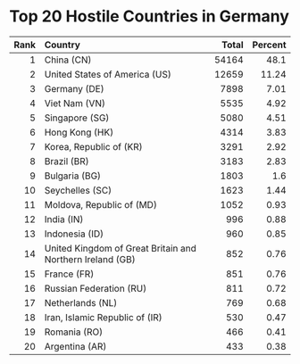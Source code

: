 # Top 20 Hostile Countries in Germany

| Rank | Country | Total | Percent |
| ---: | :------ | ----: | ------: |
| 1 | China (CN) | 54164 | 48.1 |
| 2 | United States of America (US) | 12659 | 11.24 |
| 3 | Germany (DE) | 7898 | 7.01 |
| 4 | Viet Nam (VN) | 5535 | 4.92 |
| 5 | Singapore (SG) | 5080 | 4.51 |
| 6 | Hong Kong (HK) | 4314 | 3.83 |
| 7 | Korea, Republic of (KR) | 3291 | 2.92 |
| 8 | Brazil (BR) | 3183 | 2.83 |
| 9 | Bulgaria (BG) | 1803 | 1.6 |
| 10 | Seychelles (SC) | 1623 | 1.44 |
| 11 | Moldova, Republic of (MD) | 1052 | 0.93 |
| 12 | India (IN) | 996 | 0.88 |
| 13 | Indonesia (ID) | 960 | 0.85 |
| 14 | United Kingdom of Great Britain and Northern Ireland (GB) | 852 | 0.76 |
| 15 | France (FR) | 851 | 0.76 |
| 16 | Russian Federation (RU) | 811 | 0.72 |
| 17 | Netherlands (NL) | 769 | 0.68 |
| 18 | Iran, Islamic Republic of (IR) | 530 | 0.47 |
| 19 | Romania (RO) | 466 | 0.41 |
| 20 | Argentina (AR) | 433 | 0.38 |
